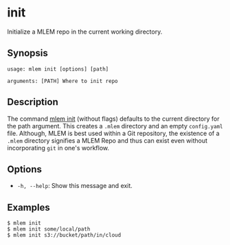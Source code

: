 # init

Initialize a MLEM repo in the current working directory.

## Synopsis

```usage
usage: mlem init [options] [path]

arguments: [PATH] Where to init repo
```

## Description

The command [mlem init](/doc/cli-reference/init) (without flags) defaults to the current directory for the path argument. This creates a `.mlem` directory and an empty `config.yaml` file. Although, MLEM is best used within a Git repository, the existence of a `.mlem` directory signifies a MLEM Repo and thus can exist even without incorporating `git` in one's workflow.

## Options

- `-h, --help`: Show this message and exit.

## Examples

```mlem
$ mlem init
$ mlem init some/local/path
$ mlem init s3://bucket/path/in/cloud
```
